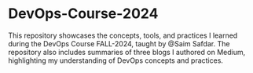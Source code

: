 # DevOps-Course-2024
This repository showcases the concepts, tools, and practices I learned during the DevOps Course FALL-2024, taught by @Saim Safdar. The repository also includes summaries of three blogs I authored on Medium, highlighting my understanding of DevOps concepts and practices.
